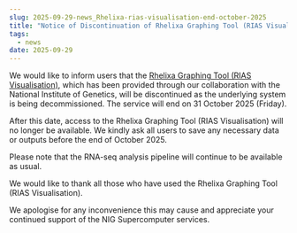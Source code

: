 ```yaml
---
slug: 2025-09-29-news_Rhelixa-rias-visualisation-end-october-2025
title: "Notice of Discontinuation of Rhelixa Graphing Tool (RIAS Visualisation) by 31 October 2025"
tags:
  - news
date: 2025-09-29
---
```



We would like to inform users that the [Rhelixa Graphing Tool (RIAS Visualisation)](/advanced_guides/Rhelixa_RNAseq_Visualization/), which has been provided through our collaboration with the National Institute of Genetics, will be discontinued as the underlying system is being decommissioned. The service will end on 31 October 2025 (Friday).

<!-- truncate -->

After this date, access to the Rhelixa Graphing Tool (RIAS Visualisation) will no longer be available. We kindly ask all users to save any necessary data or outputs before the end of October 2025.

Please note that the RNA-seq analysis pipeline  will continue to be available as usual.

We would like to thank all those who have used the Rhelixa Graphing Tool (RIAS Visualisation).

We apologise for any inconvenience this may cause and appreciate your continued support of the NIG Supercomputer services.

